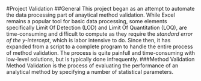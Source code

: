#Project Validation
##General
This project began as an attempt to automate the data processing part of anaytical method validation. While Excel remains a popular tool for basic data processing, some elements specifically Limit Of Detection (LOD) and Limit Of Quantitation (LOQ), are time-consuming and difficult to compute as they require the *standard error of the y-intercept*, which is labor intensive to do.
Since then, it has expanded from a script to a complete program to handle the entire process of method validation. The process is quite painfull and time-consuming with low-level solutions, but is typically done infrequently.
###Method Validation
Method Validation is the process of evaluating the performance of an analytical method by specifying a number of statistical parameters.
